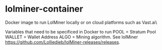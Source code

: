 # lolminer-container
Docker image to run LolMiner locally or on cloud platforms such as Vast.ai\

Variables that need to be specificed in Docker to run 
POOL = Stratum Pool
WALLET = Wallet Address 
ALGO = Mining algorithm. See lolMiner https://github.com/Lolliedieb/lolMiner-releases/releases.
